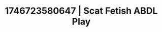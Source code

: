 ---
categories:
- Alt romance
- AI-generated
- Unspoken desires
- Erotic art direction
- Pleasure mapping
- ASMR
- Cosplay
- Erotic hair pulling
image: /assets/images/1746723580647.jpg
layout: post
seo:
  description: Featured content with high-quality ABDL Play, Scat Fetish. HD images
    available.
  keywords: ABDL Play, Scat Fetish
  og_image: /assets/images/1746723580647.jpg
  schema_type: VisualArtwork
tags:
- ABDL Play
- '#1746723580647'
- Scat Fetish
title: 1746723580647 | Scat Fetish ABDL Play
---